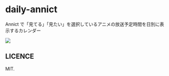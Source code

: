 # daily-annict
Annict で「見てる」「見たい」を選択しているアニメの放送予定時間を日別に表示するカレンダー

![](https://i.imgur.com/9dvBSve.png)

## LICENCE
MIT.